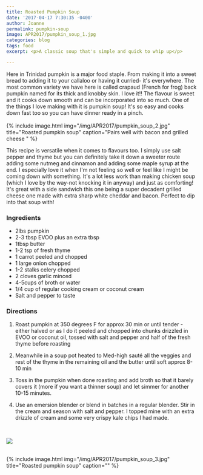 ```yaml
---
title: Roasted Pumpkin Soup
date: '2017-04-17 7:30:35 -0400'
author: Joanne
permalink: pumpkin-soup
image: APR2017/pumpkin_soup_1.jpg
categories: blog
tags: food
excerpt: <p>A classic soup that's simple and quick to whip up</p>

---
```


Here in Trinidad pumpkin is a major food staple. From making it into a sweet bread to adding it to your callaloo or having it curried- it's everywhere. The most common variety we have here is called crapaud (French for frog) back pumpkin named for its thick and knobby skin. I love it!! The flavour is sweet and it cooks down smooth and can be incorporated into so much.  One of the things I love making with it is pumpkin soup! It's so easy and cooks down fast too so you can have dinner ready in a pinch.  
<br>
{% include image.html
            img="/img/APR2017/pumpkin_soup_2.jpg"
            title="Roasted pumpkin soup"
            caption="Pairs well with bacon and grilled cheese " %}

This recipe is versatile when it comes to flavours too. I simply use salt pepper and thyme but you can definitely take it down a sweeter route adding some nutmeg and cinnamon and adding some maple syrup at the end. I especially love it when I'm not feeling so well or feel like I might be coming down with something. It's a lot less work than making chicken soup (which I love by the way-not knocking it in anyway) and just as comforting! It's great with a side sandwich this one being a super decadent grilled cheese one made with extra sharp white cheddar and bacon. Perfect to dip into that soup with!
<br>

### Ingredients

* 2lbs pumpkin
* 2-3 tbsp EVOO plus an extra tbsp
* 1tbsp butter
* 1-2 tsp of fresh thyme
* 1 carrot peeled and chopped
* 1 large onion chopped
* 1-2 stalks celery chopped
* 2 cloves garlic minced
* 4-5cups of broth or water
* 1/4 cup of regular cooking cream or coconut cream
* Salt and pepper to taste

### Directions

1. Roast pumpkin at 350 degrees F for approx 30 min or until tender -either halved or as I do it peeled and chopped into chunks drizzled in EVOO or coconut oil, tossed with salt and pepper and half of the fresh thyme before roasting

1. Meanwhile in a soup pot heated to Med-high sauté all the veggies and rest of the thyme in the remaining oil and the butter until soft approx 8-10 min

1. Toss in the pumpkin when done roasting and add broth so that it barely covers it (more if you want a thinner soup) and let simmer for another 10-15 minutes.

1. Use an emersion blender or blend in batches in a regular blender. Stir in the cream and season with salt and pepper. I topped mine with an extra drizzle of cream and some very crispy kale chips I had made.

<br>
<p class="apple__news__logo"><a href="https://apple.news/TKVtoVhGUQSuiufA4bqI-gg"><img src="{{ basesite.url }}/img/apple_news.svg" /></a></p>


<br>
{% include image.html
            img="/img/APR2017/pumpkin_soup_3.jpg"
            title="Roasted pumpkin soup"
            caption="" %}
